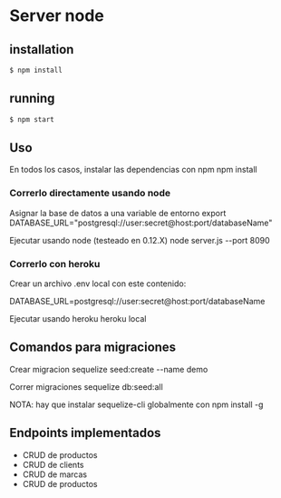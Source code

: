 # Server node

## installation
```sh
$ npm install
```

## running
```sh
$ npm start
```

## Uso

En todos los casos, instalar las dependencias con npm
npm install

### Correrlo directamente usando node

Asignar la base de datos a una variable de entorno
export DATABASE_URL="postgresql://user:secret@host:port/databaseName"

Ejecutar usando node (testeado en 0.12.X)
node server.js --port 8090

### Correrlo con heroku

Crear un archivo .env local con este contenido:

DATABASE_URL=postgresql://user:secret@host:port/databaseName

Ejecutar usando heroku
heroku local

## Comandos para migraciones

Crear migracion
sequelize seed:create --name demo

Correr migraciones
sequelize db:seed:all

NOTA: hay que instalar sequelize-cli globalmente con npm install -g


## Endpoints implementados

* CRUD de productos
* CRUD de clients
* CRUD de marcas
* CRUD de productos

